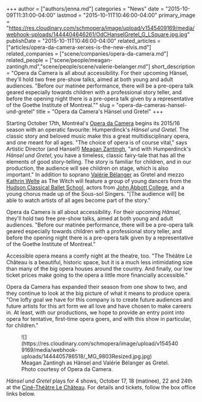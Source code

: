 +++
author = ["authors/jenna.md"]
categories = "News"
date = "2015-10-09T11:31:00-04:00"
lastmod = "2015-10-11T10:46:00-04:00"
primary_image = "https://res.cloudinary.com/schmopera/image/upload/v1545409169/media/webhook-uploads/1444404646261/OdCHanselGretel_G_LSquare.jpg.jpg"
publishDate = "2015-10-11T10:46:00-04:00"
related_articles = ["articles/opera-da-camera-xerxes-is-the-new-elvis.md"]
related_companies = ["scene/companies/opera-da-camera.md"]
related_people = ["scene/people/meagan-zantingh.md","scene/people/scene/valerie-belanger.md"]
short_description = "Opera da Camera is all about accessibility. For their upcoming Hänsel, they&#039;ll hold two free pre-show talks, aimed at both young and adult audiences. &quot;Before our matinée performance, there will be a pre-opera talk geared especially towards children with a professional story teller, and before the opening night there is a pre-opera talk given by a representative of the Goethe Institute of Montreal.&quot;"
slug = "opera-da-cameras-hansel-und-gretel"
title = "Opera da Camera&#039;s Hänsel und Gretel"
+++

Starting October 17th, Montréal's [Opera da Camera](/scene/companies/opera-da-camera/) begins its 2015/16 season with an operatic favourite: Humperdinck's *Hänsel und Gretel*. The classic story and beloved music make this a great multidisciplinary opera, and one meant for all ages. "The choice of opera is of course vital," says Artistic Director (and Hansel!) [Meagan Zantingh](/scene/people/meagan-zantingh/), "and with Humperdinck's *Hänsel und Gretel*, you have a timeless, classic fairy-tale that has all the elements of good story-telling. The story is familiar for children, and in our production, the audience will see children on stage, which is also important." In addition to soprano [Valérie Bélanger](/scene/people/valerie-belanger/) as Gretel and mezzo [Kathrin Welte](/scene/people/kathrin-welte/) as The Witch will feature a group of young dancers from the [Hudson Classical Ballet School](http://hudsonballet.ca/), actors from [John Abbott College](http://www.johnabbott.qc.ca/), and a young chorus made up of the Sous-sol Singers. "[The audience will] be able to watch artists of all ages become part of the story."

Opera da Camera is all about accessibility. For their upcoming *Hänsel*, they'll hold two free pre-show talks, aimed at both young and adult audiences. "Before our matinée performance, there will be a pre-opera talk geared especially towards children with a professional story teller, and before the opening night there is a pre-opera talk given by a representative of the Goethe Institute of Montreal." 

Accessible opera means a comfy night at the theatre, too. "The Théâtre Le Château is a beautiful, historic space, but it is a much less intimidating size than many of the big opera houses around the country. And finally, our low ticket prices make going to the opera a little more financially accessible."

Opera da Camera has expanded their season from one show to two, and they continue to look at the big picture of what it means to produce opera. "One lofty goal we have for this company is to create future audiences and future artists for this art form we all love and have chosen to make careers in. At least, with our productions, we hope to provide an entry point into opera for tentative, first-time opera goers, and with this show in particular, for children."

<figure data-type="image">
![](https://res.cloudinary.com/schmopera/image/upload/v1545409169/media/webhook-uploads/1444405786518/_MG_9803Resized.jpg.jpg)<figcaption>Meagan Zantingh as Hänsel and Valérie Bélanger as Gretel. Photo courtesy of Opera da Camera.</figcaption>
</figure>

*Hänsel und Gretel* plays for 4 shows, October 17, 18 (matinee), 22 and 24th at the [Ciné-Théâtre Le Château](http://www.theatrelechateau.ca/). For details and tickets, follow the box office links below.
